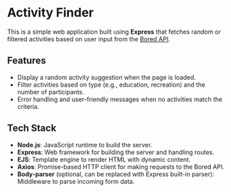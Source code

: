 # Activity Finder

This is a simple web application built using **Express** that fetches random or filtered activities based on user input from the [Bored API](https://bored-api.appbrewery.com/).

## Features

- Display a random activity suggestion when the page is loaded.
- Filter activities based on type (e.g., education, recreation) and the number of participants.
- Error handling and user-friendly messages when no activities match the criteria.

## Tech Stack

- **Node.js**: JavaScript runtime to build the server.
- **Express**: Web framework for building the server and handling routes.
- **EJS**: Template engine to render HTML with dynamic content.
- **Axios**: Promise-based HTTP client for making requests to the Bored API.
- **Body-parser** (optional, can be replaced with Express built-in parser): Middleware to parse incoming form data.
